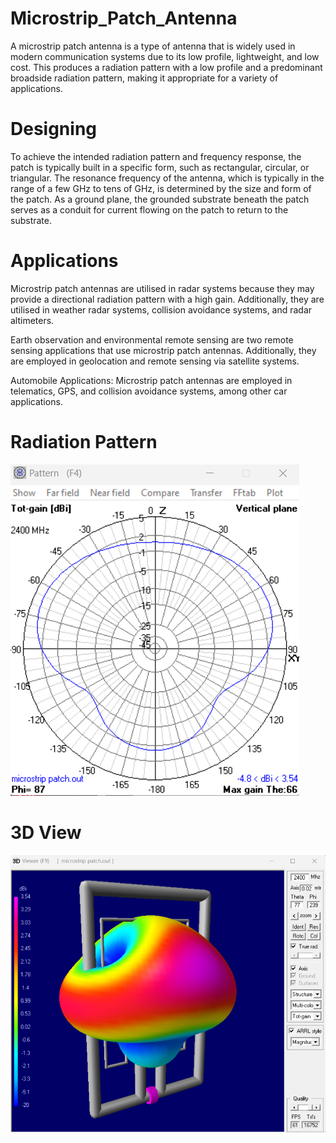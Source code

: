 
# Microstrip_Patch_Antenna

A microstrip patch antenna is a type of antenna that is widely used in modern communication systems due to its low profile, lightweight, and low cost. This produces a radiation pattern with a low profile and a predominant broadside radiation pattern, making it appropriate for a variety of applications.

# Designing
To achieve the intended radiation pattern and frequency response, the patch is typically built in a specific form, such as rectangular, circular, or triangular. The resonance frequency of the antenna, which is typically in the range of a few GHz to tens of GHz, is determined by the size and form of the patch. As a ground plane, the grounded substrate beneath the patch serves as a conduit for current flowing on the patch to return to the substrate.

# Applications
Microstrip patch antennas are utilised in radar systems because they may provide a directional radiation pattern with a high gain. Additionally, they are utilised in weather radar systems, collision avoidance systems, and radar altimeters.

Earth observation and environmental remote sensing are two remote sensing applications that use microstrip patch antennas. Additionally, they are employed in geolocation and remote sensing via satellite systems.

Automobile Applications: Microstrip patch antennas are employed in telematics, GPS, and collision avoidance systems, among other car applications.

# Radiation Pattern
![Radiation](/Screenshots/microstrip_radiation.png)

# 3D View
![View_3d](/Screenshots/microstrip_3d_view.png)




